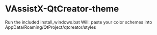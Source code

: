 # VAssistX-QtCreator-theme

Run the included install_windows.bat
Will:
  paste your color schemes into AppData/Roaming/QtProject/qtcreator/styles
